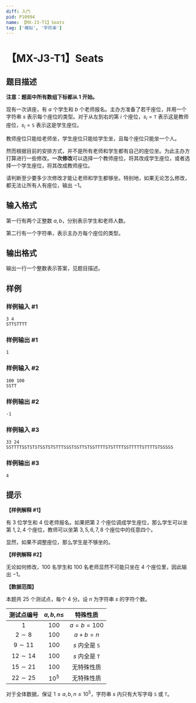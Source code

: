 ```yaml
---
diff: 入门
pid: P10994
name: 【MX-J3-T1】Seats
tag: ['模拟', '字符串']
---
```

# 【MX-J3-T1】Seats
## 题目描述

**注意：题面中所有数组下标都从 $1$ 开始。**

现有一次讲座，有 $a$ 个学生和 $b$ 个老师报名。主办方准备了若干座位，并用一个字符串 $s$ 表示每个座位的类型。对于从左到右的第 $i$ 个座位，$s_i=\texttt{T}$ 表示这是教师座位，$s_i=\texttt{S}$ 表示这是学生座位。

教师座位只能给老师坐，学生座位只能给学生坐，且每个座位只能坐一个人。

然而根据目前的安排方式，并不是所有老师和学生都有自己的座位坐。为此主办方打算进行一些修改。**一次修改**可以选择一个教师座位，将其改成学生座位，或者选择一个学生座位，将其改成教师座位。

请判断至少要多少次修改才能让老师和学生都够坐。特别地，如果无论怎么修改，都无法让所有人有座位，输出 $-1$。
## 输入格式

第一行有两个正整数 $a,b$，分别表示学生和老师人数。

第二行有一个字符串，表示主办方每个座位的类型。
## 输出格式

输出一行一个整数表示答案，见题目描述。
## 样例

### 样例输入 #1
```
3 4
STTSTTTT

```
### 样例输出 #1
```
1

```
### 样例输入 #2
```
100 100
SSTT

```
### 样例输出 #2
```
-1

```
### 样例输入 #3
```
33 24
SSTTTTSSTSTSTSSTSTSTTTSSSTSSTTSTSSTTTTSTSTTTTSSTTTTTSTTTTSTSSSSS

```
### 样例输出 #3
```
4

```
## 提示

**【样例解释 #1】**

有 $3$ 位学生和 $4$ 位老师报名。如果把第 $2$ 个座位调成学生座位，那么学生可以坐第 $1,2,4$ 个座位，教师可以坐第 $3,5,6,7,8$ 个座位中的任意四个。

显然，如果不调整座位，那么学生是不够坐的。

**【样例解释 #2】**

无论如何修改，$100$ 名学生和 $100$ 名老师显然不可能只坐在 $4$ 个座位里，因此输出 $-1$。

**【数据范围】**

本题共 $25$ 个测试点，每个 $4$ 分。设 $n$ 为字符串 $s$ 的字符个数。

|测试点编号|$a,b,n\le$|特殊性质|
|:-:|:-:|:-:|
|$1$|$100$|$a=b=100$|
|$2\sim 8$|$100$|$a+b=n$|
|$9\sim 11$|$100$|$s$ 内全是 `S`|
|$12\sim 14$|$100$|$s$ 内全是 `T`|
|$15\sim 21$|$100$|无特殊性质|
|$22\sim 25$|$10^5$|无特殊性质|


对于全体数据，保证 $1\le a,b,n\le 10^5$，字符串 $s$ 内只有大写字母 `S` 或 `T`。
